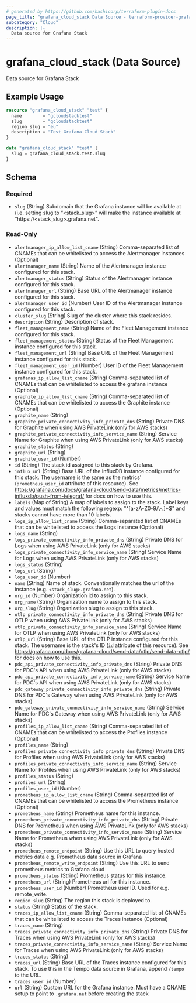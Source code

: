 ```yaml
---
# generated by https://github.com/hashicorp/terraform-plugin-docs
page_title: "grafana_cloud_stack Data Source - terraform-provider-grafana"
subcategory: "Cloud"
description: |-
  Data source for Grafana Stack
---
```


# grafana_cloud_stack (Data Source)

Data source for Grafana Stack

## Example Usage

```terraform
resource "grafana_cloud_stack" "test" {
  name        = "gcloudstacktest"
  slug        = "gcloudstacktest"
  region_slug = "eu"
  description = "Test Grafana Cloud Stack"
}

data "grafana_cloud_stack" "test" {
  slug = grafana_cloud_stack.test.slug
}
```

<!-- schema generated by tfplugindocs -->
## Schema

### Required

- `slug` (String) Subdomain that the Grafana instance will be available at (i.e. setting slug to “<stack_slug>” will make the instance
available at “https://<stack_slug>.grafana.net".

### Read-Only

- `alertmanager_ip_allow_list_cname` (String) Comma-separated list of CNAMEs that can be whitelisted to access the Alertmanager instances (Optional)
- `alertmanager_name` (String) Name of the Alertmanager instance configured for this stack.
- `alertmanager_status` (String) Status of the Alertmanager instance configured for this stack.
- `alertmanager_url` (String) Base URL of the Alertmanager instance configured for this stack.
- `alertmanager_user_id` (Number) User ID of the Alertmanager instance configured for this stack.
- `cluster_slug` (String) Slug of the cluster where this stack resides.
- `description` (String) Description of stack.
- `fleet_management_name` (String) Name of the Fleet Management instance configured for this stack.
- `fleet_management_status` (String) Status of the Fleet Management instance configured for this stack.
- `fleet_management_url` (String) Base URL of the Fleet Management instance configured for this stack.
- `fleet_management_user_id` (Number) User ID of the Fleet Management instance configured for this stack.
- `grafanas_ip_allow_list_cname` (String) Comma-separated list of CNAMEs that can be whitelisted to access the grafana instance (Optional)
- `graphite_ip_allow_list_cname` (String) Comma-separated list of CNAMEs that can be whitelisted to access the Graphite instance (Optional)
- `graphite_name` (String)
- `graphite_private_connectivity_info_private_dns` (String) Private DNS for Graphite when using AWS PrivateLink (only for AWS stacks)
- `graphite_private_connectivity_info_service_name` (String) Service Name for Graphite when using AWS PrivateLink (only for AWS stacks)
- `graphite_status` (String)
- `graphite_url` (String)
- `graphite_user_id` (Number)
- `id` (String) The stack id assigned to this stack by Grafana.
- `influx_url` (String) Base URL of the InfluxDB instance configured for this stack. The username is the same as the metrics' (`prometheus_user_id` attribute of this resource). See https://grafana.com/docs/grafana-cloud/send-data/metrics/metrics-influxdb/push-from-telegraf/ for docs on how to use this.
- `labels` (Map of String) A map of labels to assign to the stack. Label keys and values must match the following regexp: "^[a-zA-Z0-9/\\-.]+$" and stacks cannot have more than 10 labels.
- `logs_ip_allow_list_cname` (String) Comma-separated list of CNAMEs that can be whitelisted to access the Logs instance (Optional)
- `logs_name` (String)
- `logs_private_connectivity_info_private_dns` (String) Private DNS for Logs when using AWS PrivateLink (only for AWS stacks)
- `logs_private_connectivity_info_service_name` (String) Service Name for Logs when using AWS PrivateLink (only for AWS stacks)
- `logs_status` (String)
- `logs_url` (String)
- `logs_user_id` (Number)
- `name` (String) Name of stack. Conventionally matches the url of the instance (e.g. `<stack_slug>.grafana.net`).
- `org_id` (Number) Organization id to assign to this stack.
- `org_name` (String) Organization name to assign to this stack.
- `org_slug` (String) Organization slug to assign to this stack.
- `otlp_private_connectivity_info_private_dns` (String) Private DNS for OTLP when using AWS PrivateLink (only for AWS stacks)
- `otlp_private_connectivity_info_service_name` (String) Service Name for OTLP when using AWS PrivateLink (only for AWS stacks)
- `otlp_url` (String) Base URL of the OTLP instance configured for this stack. The username is the stack's ID (`id` attribute of this resource). See https://grafana.com/docs/grafana-cloud/send-data/otlp/send-data-otlp/ for docs on how to use this.
- `pdc_api_private_connectivity_info_private_dns` (String) Private DNS for PDC's API when using AWS PrivateLink (only for AWS stacks)
- `pdc_api_private_connectivity_info_service_name` (String) Service Name for PDC's API when using AWS PrivateLink (only for AWS stacks)
- `pdc_gateway_private_connectivity_info_private_dns` (String) Private DNS for PDC's Gateway when using AWS PrivateLink (only for AWS stacks)
- `pdc_gateway_private_connectivity_info_service_name` (String) Service Name for PDC's Gateway when using AWS PrivateLink (only for AWS stacks)
- `profiles_ip_allow_list_cname` (String) Comma-separated list of CNAMEs that can be whitelisted to access the Profiles instance (Optional)
- `profiles_name` (String)
- `profiles_private_connectivity_info_private_dns` (String) Private DNS for Profiles when using AWS PrivateLink (only for AWS stacks)
- `profiles_private_connectivity_info_service_name` (String) Service Name for Profiles when using AWS PrivateLink (only for AWS stacks)
- `profiles_status` (String)
- `profiles_url` (String)
- `profiles_user_id` (Number)
- `prometheus_ip_allow_list_cname` (String) Comma-separated list of CNAMEs that can be whitelisted to access the Prometheus instance (Optional)
- `prometheus_name` (String) Prometheus name for this instance.
- `prometheus_private_connectivity_info_private_dns` (String) Private DNS for Prometheus when using AWS PrivateLink (only for AWS stacks)
- `prometheus_private_connectivity_info_service_name` (String) Service Name for Prometheus when using AWS PrivateLink (only for AWS stacks)
- `prometheus_remote_endpoint` (String) Use this URL to query hosted metrics data e.g. Prometheus data source in Grafana
- `prometheus_remote_write_endpoint` (String) Use this URL to send prometheus metrics to Grafana cloud
- `prometheus_status` (String) Prometheus status for this instance.
- `prometheus_url` (String) Prometheus url for this instance.
- `prometheus_user_id` (Number) Prometheus user ID. Used for e.g. remote_write.
- `region_slug` (String) The region this stack is deployed to.
- `status` (String) Status of the stack.
- `traces_ip_allow_list_cname` (String) Comma-separated list of CNAMEs that can be whitelisted to access the Traces instance (Optional)
- `traces_name` (String)
- `traces_private_connectivity_info_private_dns` (String) Private DNS for Traces when using AWS PrivateLink (only for AWS stacks)
- `traces_private_connectivity_info_service_name` (String) Service Name for Traces when using AWS PrivateLink (only for AWS stacks)
- `traces_status` (String)
- `traces_url` (String) Base URL of the Traces instance configured for this stack. To use this in the Tempo data source in Grafana, append `/tempo` to the URL.
- `traces_user_id` (Number)
- `url` (String) Custom URL for the Grafana instance. Must have a CNAME setup to point to `.grafana.net` before creating the stack
